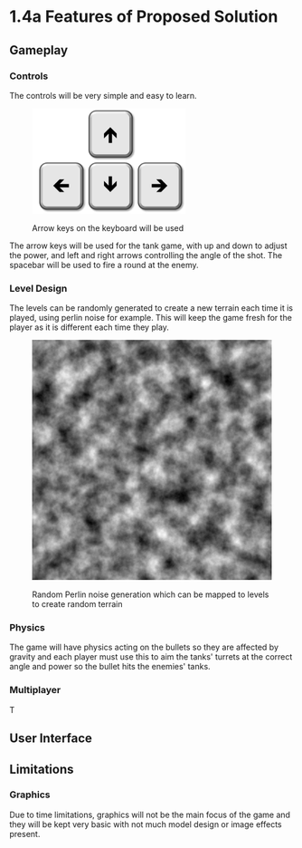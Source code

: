 # 1.4a Features of Proposed Solution

## Gameplay

### Controls

The controls will be very simple and easy to learn.&#x20;

<figure><img src="../.gitbook/assets/image (2).png" alt=""><figcaption><p>Arrow keys on the keyboard will be used</p></figcaption></figure>

The arrow keys will be used for the tank game, with up and down to adjust the power, and left and right arrows controlling the angle of the shot. The spacebar will be used to fire a round at the enemy.

### Level Design

The levels can be randomly generated to create a new terrain each time it is played, using perlin noise for example. This will keep the game fresh for the player as it is different each time they play.

<figure><img src="../.gitbook/assets/image (3).png" alt=""><figcaption><p>Random Perlin noise generation which can be mapped to levels to create random terrain</p></figcaption></figure>

### Physics

The game will have physics acting on the bullets so they are affected by gravity and each player must use this to aim the tanks' turrets at the correct angle and power so the bullet hits the enemies' tanks.

### Multiplayer

T

## User Interface



## Limitations

### Graphics

Due to time limitations, graphics will not be the main focus of the game and they will be kept very basic with not much model design or image effects present.
